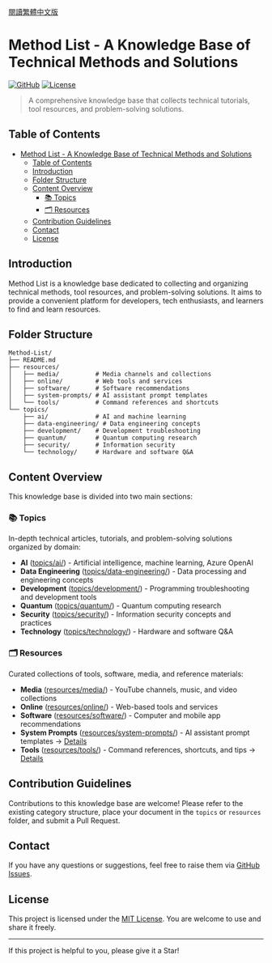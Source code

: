 [閱讀繁體中文版](README.zh-TW.md)

# Method List - A Knowledge Base of Technical Methods and Solutions

[![GitHub](https://img.shields.io/badge/GitHub-Method--List-blue)](https://github.com/Youchenjiang/Method-List)
[![License](https://img.shields.io/badge/License-MIT-green.svg)](LICENSE)

> A comprehensive knowledge base that collects technical tutorials, tool resources, and problem-solving solutions.

## Table of Contents

- [Method List - A Knowledge Base of Technical Methods and Solutions](#method-list---a-knowledge-base-of-technical-methods-and-solutions)
  - [Table of Contents](#table-of-contents)
  - [Introduction](#introduction)
  - [Folder Structure](#folder-structure)
  - [Content Overview](#content-overview)
    - [📚 Topics](#-topics)
    - [🗂️ Resources](#️-resources)
  - [Contribution Guidelines](#contribution-guidelines)
  - [Contact](#contact)
  - [License](#license)

## Introduction

Method List is a knowledge base dedicated to collecting and organizing technical methods, tool resources, and problem-solving solutions. It aims to provide a convenient platform for developers, tech enthusiasts, and learners to find and learn resources.

## Folder Structure

```tree
Method-List/
├── README.md
├── resources/
│   ├── media/          # Media channels and collections
│   ├── online/         # Web tools and services
│   ├── software/       # Software recommendations
│   ├── system-prompts/ # AI assistant prompt templates
│   └── tools/          # Command references and shortcuts
└── topics/
    ├── ai/             # AI and machine learning
    ├── data-engineering/ # Data engineering concepts
    ├── development/    # Development troubleshooting
    ├── quantum/        # Quantum computing research
    ├── security/       # Information security
    └── technology/     # Hardware and software Q&A
```

## Content Overview

This knowledge base is divided into two main sections:

### 📚 Topics

In-depth technical articles, tutorials, and problem-solving solutions organized by domain:

- **AI** ([topics/ai/](topics/ai/)) - Artificial intelligence, machine learning, Azure OpenAI
- **Data Engineering** ([topics/data-engineering/](topics/data-engineering/)) - Data processing and engineering concepts
- **Development** ([topics/development/](topics/development/)) - Programming troubleshooting and development tools
- **Quantum** ([topics/quantum/](topics/quantum/)) - Quantum computing research
- **Security** ([topics/security/](topics/security/)) - Information security concepts and practices
- **Technology** ([topics/technology/](topics/technology/)) - Hardware and software Q&A

### 🗂️ Resources

Curated collections of tools, software, media, and reference materials:

- **Media** ([resources/media/](resources/media/)) - YouTube channels, music, and video collections
- **Online** ([resources/online/](resources/online/)) - Web-based tools and services
- **Software** ([resources/software/](resources/software/)) - Computer and mobile app recommendations
- **System Prompts** ([resources/system-prompts/](resources/system-prompts/)) - AI assistant prompt templates → [Details](resources/system-prompts/)
- **Tools** ([resources/tools/](resources/tools/)) - Command references, shortcuts, and tips → [Details](resources/tools/)

## Contribution Guidelines

Contributions to this knowledge base are welcome! Please refer to the existing category structure, place your document in the `topics` or `resources` folder, and submit a Pull Request.

## Contact

If you have any questions or suggestions, feel free to raise them via [GitHub Issues](https://github.com/Youchenjiang/Method-List/issues).

## License

This project is licensed under the [MIT License](LICENSE). You are welcome to use and share it freely.

---

If this project is helpful to you, please give it a Star!